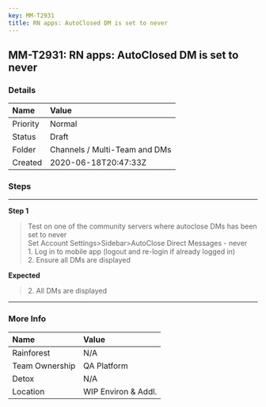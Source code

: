```yaml
---
key: MM-T2931
title: RN apps: AutoClosed DM is set to never
---
```


## MM-T2931: RN apps: AutoClosed DM is set to never

### Details

| Name     | Value                         |
| :------- | :---------------------------- |
| Priority | Normal                        |
| Status   | Draft                         |
| Folder   | Channels / Multi-Team and DMs |
| Created  | 2020-06-18T20:47:33Z          |

### Steps

<hr/>

**Step 1**

> <article>Test on one of the community servers where autoclose DMs has been set to never<br />Set Account Settings&gt;Sidebar&gt;AutoClose Direct Messages - never <br />1. Log in to mobile app (logout and re-login if already logged in)<br />2. Ensure all DMs are displayed</article>

**Expected**

> <article>2. All DMs are displayed</article>

<hr/>

### More Info

| Name           | Value               |
| :------------- | :------------------ |
| Rainforest     | N/A                 |
| Team Ownership | QA Platform         |
| Detox          | N/A                 |
| Location       | WIP Environ & Addl. |
